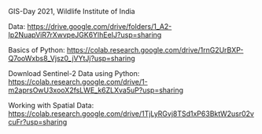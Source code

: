 GIS-Day 2021, Wildlife Institute of India

Data:
https://drive.google.com/drive/folders/1_A2-Ip2NuapViR7rXwvpeJGK6YlhEeIJ?usp=sharing

Basics of Python:
https://colab.research.google.com/drive/1rnG2UrBXP-Q7ooWxbs8_Vjsz0_jVYtJj?usp=sharing

Download Sentinel-2 Data using Python:
https://colab.research.google.com/drive/1-m2aprsOwU3xooX2fsLWE_k6ZLXva5uP?usp=sharing

Working with Spatial Data:
https://colab.research.google.com/drive/1TjLyRGvj8TSd1xP63BktW2usr02vcuFr?usp=sharing

